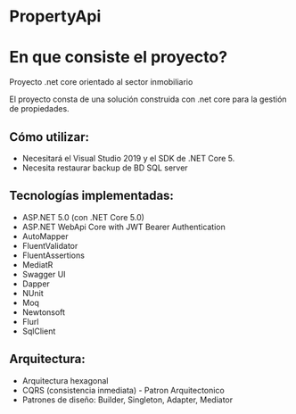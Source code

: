 # PropertyApi

En que consiste el proyecto?
=====================
Proyecto .net core orientado al sector inmobiliario

El proyecto consta de una solución construida con .net core para la gestión de propiedades.


## Cómo utilizar:
- Necesitará el Visual Studio 2019 y el SDK de .NET Core 5.
- Necesita restaurar backup de BD SQL server

## Tecnologías implementadas:

- ASP.NET 5.0 (con .NET Core 5.0) 
 - ASP.NET WebApi Core with JWT Bearer Authentication
- AutoMapper
- FluentValidator
- FluentAssertions
- MediatR
- Swagger UI
- Dapper
- NUnit
- Moq
- Newtonsoft
- Flurl
- SqlClient


## Arquitectura:

- Arquitectura hexagonal
- CQRS (consistencia inmediata) - Patron Arquitectonico
- Patrones de diseño: Builder, Singleton, Adapter, Mediator
